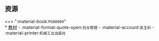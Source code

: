 ## 资源  
=== ":material-book:`PG00009`"  
    * [教材](https://api.mir6.com/api/lanzou?url=https://cqu-openlib.lanzout.com/ihXah296zxab&down=true) - :material-format-quote-open:`创业管理` - :material-account:`张玉利` - :material-printer:`机械工业出版社`  